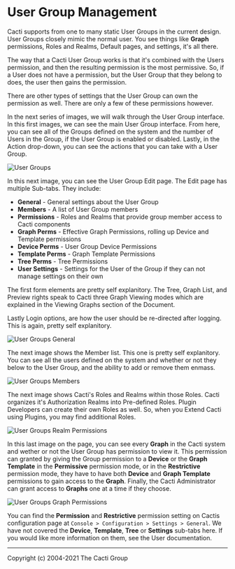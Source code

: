 # User Group Management

Cacti supports from one to many static User Groups in the current design.
User Groups closely mimic the normal user.  You see things like **Graph**
permissions, Roles and Realms, Default pages, and settings, it's all there.

The way that a Cacti User Group works is that it's combined with the Users
permission, and then the resulting permission is the most permissive.
So, if a User does not have a permission, but the User Group that they
belong to does, the user then gains the permission.

There are other types of settings that the User Group can own the
permission as well.  There are only a few of these permissions however.

In the next series of images, we will walk through the User Group interface.
In this first images, we can see the main User Group interface.
From here, you can see all of the Groups defined on the system and
the number of Users in the Group, if the User Group is enabled or
disabled.  Lastly, in the Action drop-down, you can see the actions
that you can take with a User Group.

![User Groups](images/user-groups.png)

In this next image, you can see the User Group Edit page.  The
Edit page has multiple Sub-tabs.  They include:

- **General** - General settings about the User Group
- **Members** - A list of User Group members
- **Permissions** - Roles and Realms that provide group member access to Cacti
  components
- **Graph Perms** - Effective Graph Permissions, rolling up Device and Template
  permissions
- **Device Perms** - User Group Device Permissions
- **Template Perms** - Graph Template Permissions
- **Tree Perms** - Tree Permissions
- **User Settings** - Settings for the User of the Group if they can not manage
  settings on their own

The first form elements are pretty self explanitory.  The Tree,
Graph List, and Preview rights speak to Cacti three Graph Viewing modes
which are explained in the Viewing Graphs section of the Document.

Lastly Login options, are how the user should be re-directed after logging.
This is again, pretty self explanitory.

![User Groups General](images/user-groups-edit-general.png)

The next image shows the Member list.  This one is pretty self explanitory.
You can see all the users defined on the system and whether or not they
below to the User Group, and the ability to add or remove them enmass.

![User Groups Members](images/user-groups-edit-members.png)

The next image shows Cacti's Roles and Realms within those Roles.  Cacti
organizes it's Authorization Realms into Pre-defined Roles.  Plugin
Developers can create their own Roles as well.  So, when you Extend
Cacti using Plugins, you may find additional Roles.

![User Groups Realm Permissions](images/user-groups-edit-permissions.png)

In this last image on the page, you can see every **Graph** in the Cacti
system and wether or not the User Group has permission to view it.  This
permission can granted by giving the Group permission to a **Device**
or the **Graph Template** in the **Permissive** permission mode,
or in the **Restrictive** permission mode, they have to have both **Device**
and **Graph Template** permissions to gain access to the **Graph**.  Finally,
the Cacti Administrator can grant access to **Graphs** one at a time if they
choose.

![User Groups Graph Permissions](images/user-groups-edit-graph-permissions.png)

You can find the **Permission** and **Restrictive** permission setting on Cactis
configuration page at `Console > Configuration > Settings > General`.  We have
not covered the **Device**, **Template**, **Tree** or **Settings** sub-tabs
here.  If you would like more information on them, see the User documentation.

---
<copy>Copyright (c) 2004-2021 The Cacti Group</copy>
